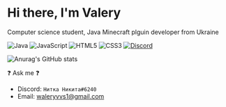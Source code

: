 # Hi there, I'm Valery
Computer science student, Java Minecraft plguin developer from Ukraine

![Java](https://img.shields.io/badge/java-%23ED8B00.svg?style=for-the-badge&logo=java&logoColor=white)    ![JavaScript](https://img.shields.io/badge/javascript-%23323330.svg?style=for-the-badge&logo=javascript&logoColor=%23F7DF1E)    ![HTML5](https://img.shields.io/badge/html5-%23E34F26.svg?style=for-the-badge&logo=html5&logoColor=white)    ![CSS3](https://img.shields.io/badge/css3-%231572B6.svg?style=for-the-badge&logo=css3&logoColor=white)   [![Discord](https://img.shields.io/discord/872512727418015755?label=DISCORD&style=for-the-badge)](https://discord.gg/mcnWfGTC)

![Anurag's GitHub stats](https://github-readme-stats.vercel.app/api?username=nitkanikita21&show_icons=true&theme=merko)

❓ Ask me ❓
* Discord: `Нитка Никита#6240`
* Email: waleryvvs1@gmail.com
